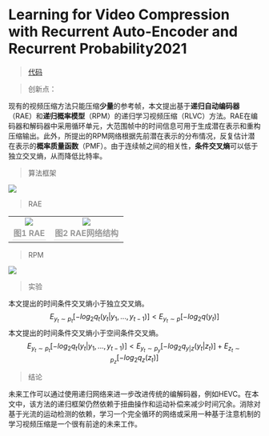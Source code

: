 # Learning for Video Compression with Recurrent Auto-Encoder and Recurrent Probability2021

> [代码](https://github.com/RenYang-home/RLVC)

> 创新点：

现有的视频压缩方法只能压缩**少量**的参考帧，本文提出基于**递归自动编码器**（RAE）和**递归概率模型**（RPM）的递归学习视频压缩（RLVC）方法。RAE在编码器和解码器中采用循环单元，大范围帧中的时间信息可用于生成潜在表示和重构压缩输出。此外，所提出的RPM网络根据先前潜在表示的分布情况，反复估计潜在表示的**概率质量函数**（PMF）。由于连续帧之间的相关性，**条件交叉熵**可以低于独立交叉熵，从而降低比特率。

> 算法框架


 <img src="https://i.imgur.com/3W5hYTS.png" >

> RAE

<table>
    <tr>
        <td >
            <center>
                <img src="https://i.imgur.com/8A3arzt.png"  >			
                </center>
        	<center>
                <div style="color:orange; border-bottom: 1px solid #d9d9d9;
    				display: inline-block;
    				color: #999;
    				padding: 2px;">
                    <b>图1 RAE</b>
                </div>
    			<br>
            </center>
        </td>
        <td >
            <center>
                <img src="https://i.imgur.com/KNnXopS.png"  >			
                </center>
        	<center>
                <div style="color:orange; border-bottom: 1px solid #d9d9d9;
    				display: inline-block;
    				color: #999;
    				padding: 2px;">
                    <b>图2 RAE网络结构</b>
                </div>
    			<br>
            </center>
        </td>
    </tr>
</table>


> RPM

<img src="https://i.imgur.com/7d9xWSs.png" >

> 实验

本文提出的时间条件交叉熵小于独立交叉熵。
$$
E_{y_t\sim p_t}[-log_2 q_t (y_t |y_1,...,y_{t-1})]<E_{y_t \sim p}[-log_2 q(y_t)]
$$
本文提出的时间条件交叉熵小于空间条件交叉熵。
$$
E_{y_t\sim p_t}[-log_2 q_t (y_t |y_1,...,y_{t-1})]<E_{y_t \sim p_y}[-log_2 q_{y|z}(y_t|z_t)]+E_{z_t\sim p_z}[-log_2q_z(z_t)]
$$


> 结论

未来工作可以通过使用递归网络来进一步改进传统的编解码器，例如HEVC。在本文中，该方法的递归框架仍然依赖于扭曲操作和运动补偿来减少时间冗余。消除对基于光流的运动检测的依赖，学习一个完全循环的网络或采用一种基于注意机制的学习视频压缩是一个很有前途的未来工作。